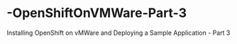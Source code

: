 # -OpenShiftOnVMWare-Part-3
Installing OpenShift on vMWare and Deploying a Sample Application - Part 3

